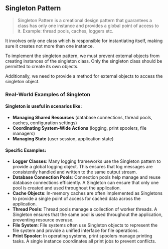 
## Singleton Pattern

> Singleton Pattern is a creational design pattern that guarantees a class has only one instance and provides a global point of access to it.
> Example: thread pools, caches, loggers etc.

It involves only one class which is responsible for instantiating itself, making sure it creates not more than one instance.

To implement the singleton pattern, we must prevent external objects from creating instances of the singleton class. Only the singleton class should be permitted to create its own objects.

Additionally, we need to provide a method for external objects to access the singleton object.

### Real-World Examples of Singleton
#### Singleton is useful in scenarios like:

- **Managing Shared Resources** (database connections, thread pools, caches, configuration settings)
- **Coordinating System-Wide Actions** (logging, print spoolers, file managers)
- **Managing State** (user session, application state)

#### Specific Examples:

- **Logger Classes**: Many logging frameworks use the Singleton pattern to provide a global logging object. This ensures that log messages are consistently handled and written to the same output stream.
- **Database Connection Pools**: Connection pools help manage and reuse database connections efficiently. A Singleton can ensure that only one pool is created and used throughout the application.
- **Cache Objects**: In-memory caches are often implemented as Singletons to provide a single point of access for cached data across the application.
- **Thread Pools**: Thread pools manage a collection of worker threads. A Singleton ensures that the same pool is used throughout the application, preventing resource overuse.
- **File System**: File systems often use Singleton objects to represent the file system and provide a unified interface for file operations.
- **Print Spooler**: In operating systems, print spoolers manage printing tasks. A single instance coordinates all print jobs to prevent conflicts.
